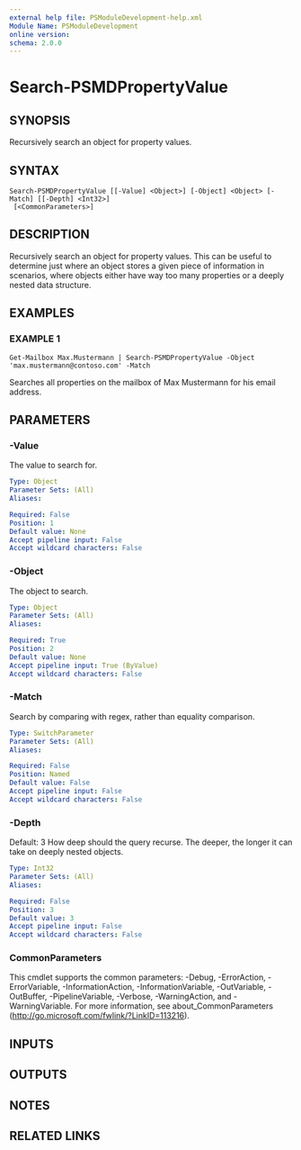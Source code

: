```yaml
---
external help file: PSModuleDevelopment-help.xml
Module Name: PSModuleDevelopment
online version:
schema: 2.0.0
---
```


# Search-PSMDPropertyValue

## SYNOPSIS
Recursively search an object for property values.

## SYNTAX

```
Search-PSMDPropertyValue [[-Value] <Object>] [-Object] <Object> [-Match] [[-Depth] <Int32>]
 [<CommonParameters>]
```

## DESCRIPTION
Recursively search an object for property values.
This can be useful to determine just where an object stores a given piece of information in scenarios, where objects either have way too many properties or a deeply nested data structure.

## EXAMPLES

### EXAMPLE 1
```
Get-Mailbox Max.Mustermann | Search-PSMDPropertyValue -Object 'max.mustermann@contoso.com' -Match
```

Searches all properties on the mailbox of Max Mustermann for his email address.

## PARAMETERS

### -Value
The value to search for.

```yaml
Type: Object
Parameter Sets: (All)
Aliases:

Required: False
Position: 1
Default value: None
Accept pipeline input: False
Accept wildcard characters: False
```

### -Object
The object to search.

```yaml
Type: Object
Parameter Sets: (All)
Aliases:

Required: True
Position: 2
Default value: None
Accept pipeline input: True (ByValue)
Accept wildcard characters: False
```

### -Match
Search by comparing with regex, rather than equality comparison.

```yaml
Type: SwitchParameter
Parameter Sets: (All)
Aliases:

Required: False
Position: Named
Default value: False
Accept pipeline input: False
Accept wildcard characters: False
```

### -Depth
Default: 3
How deep should the query recurse.
The deeper, the longer it can take on deeply nested objects.

```yaml
Type: Int32
Parameter Sets: (All)
Aliases:

Required: False
Position: 3
Default value: 3
Accept pipeline input: False
Accept wildcard characters: False
```

### CommonParameters
This cmdlet supports the common parameters: -Debug, -ErrorAction, -ErrorVariable, -InformationAction, -InformationVariable, -OutVariable, -OutBuffer, -PipelineVariable, -Verbose, -WarningAction, and -WarningVariable. For more information, see about_CommonParameters (http://go.microsoft.com/fwlink/?LinkID=113216).

## INPUTS

## OUTPUTS

## NOTES

## RELATED LINKS
